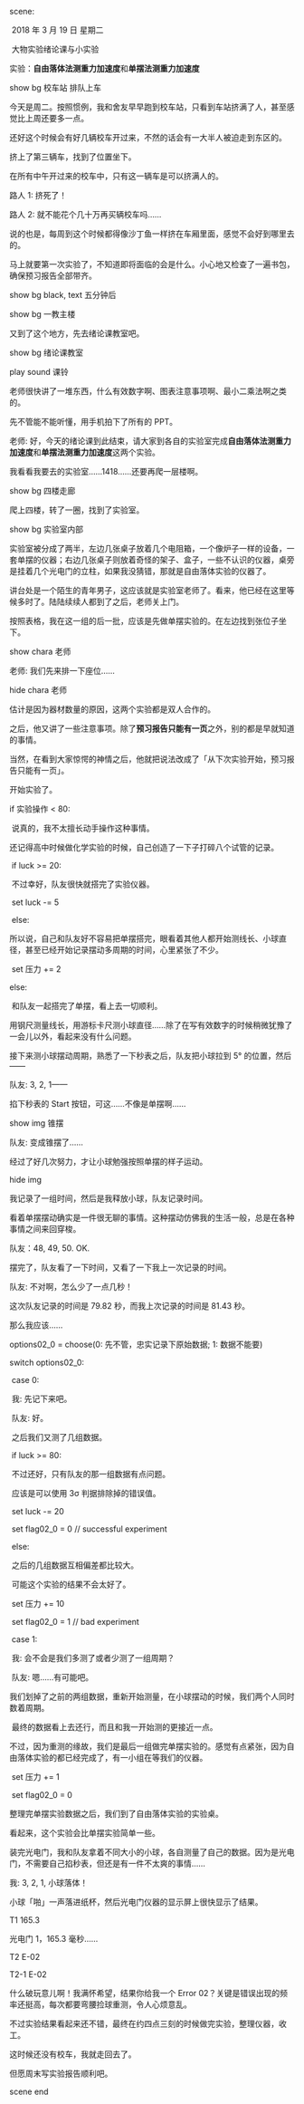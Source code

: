 scene:

​	2018 年 3 月 19 日 星期二

​	大物实验绪论课与小实验

​	实验：**自由落体法测重力加速度**和**单摆法测重力加速度**

show bg 校车站 排队上车

今天是周二。按照惯例，我和舍友早早跑到校车站，只看到车站挤满了人，甚至感觉比上周还要多一点。

还好这个时候会有好几辆校车开过来，不然的话会有一大半人被迫走到东区的。

挤上了第三辆车，找到了位置坐下。

在所有中午开过来的校车中，只有这一辆车是可以挤满人的。

路人 1: 挤死了！

路人 2: 就不能花个几十万再买辆校车吗……

说的也是，每周到这个时候都得像沙丁鱼一样挤在车厢里面，感觉不会好到哪里去的。

马上就要第一次实验了，不知道即将面临的会是什么。小心地又检查了一遍书包，确保预习报告全部带齐。

show bg black, text 五分钟后

show bg 一教主楼

又到了这个地方，先去绪论课教室吧。

show bg 绪论课教室

play sound 课铃

老师很快讲了一堆东西，什么有效数字啊、图表注意事项啊、最小二乘法啊之类的。

先不管能不能听懂，用手机拍下了所有的 PPT。

老师: 好，今天的绪论课到此结束，请大家到各自的实验室完成**自由落体法测重力加速度**和**单摆法测重力加速度**这两个实验。

我看看我要去的实验室……1418……还要再爬一层楼啊。

show bg 四楼走廊

爬上四楼，转了一圈，找到了实验室。

show bg 实验室内部

实验室被分成了两半，左边几张桌子放着几个电阻箱，一个像炉子一样的设备，一套单摆的仪器；右边几张桌子则放着奇怪的架子、盒子，一些不认识的仪器，桌旁是挂着几个光电门的立柱，如果我没猜错，那就是自由落体实验的仪器了。

讲台处是一个陌生的青年男子，这应该就是实验室老师了。看来，他已经在这里等候多时了。陆陆续续人都到了之后，老师关上门。

按照表格，我在这一组的后一批，应该是先做单摆实验的。在左边找到张位子坐下。

show chara 老师

老师: 我们先来排一下座位……

hide chara 老师

估计是因为器材数量的原因，这两个实验都是双人合作的。

之后，他又讲了一些注意事项。除了**预习报告只能有一页**之外，别的都是早就知道的事情。

当然，在看到大家惊愕的神情之后，他就把说法改成了「从下次实验开始，预习报告只能有一页」。

开始实验了。

if 实验操作 < 80:

​	说真的，我不太擅长动手操作这种事情。

​	还记得高中时候做化学实验的时候，自己创造了一下子打碎八个试管的记录。

​	if luck >= 20:

​		不过幸好，队友很快就搭完了实验仪器。

​		set luck -= 5

​	else:

​		所以说，自己和队友好不容易把单摆搭完，眼看着其他人都开始测线长、小球直径，甚至已经开始记录摆动多周期的时间，心里紧张了不少。

​		set 压力 += 2

else:

​	和队友一起搭完了单摆，看上去一切顺利。

用钢尺测量线长，用游标卡尺测小球直径……除了在写有效数字的时候稍微犹豫了一会儿以外，看起来没有什么问题。

接下来测小球摆动周期，熟悉了一下秒表之后，队友把小球拉到 5° 的位置，然后——

队友: 3, 2, 1——

掐下秒表的 Start 按钮，可这……不像是单摆啊……

show img 锥摆

队友: 变成锥摆了……

经过了好几次努力，才让小球勉强按照单摆的样子运动。

hide img

我记录了一组时间，然后是我释放小球，队友记录时间。

看着单摆摆动确实是一件很无聊的事情。这种摆动仿佛我的生活一般，总是在各种事情之间来回穿梭。

队友：48, 49, 50. OK.

摆完了，队友看了一下时间，又看了一下我上一次记录的时间。

队友: 不对啊，怎么少了一点几秒！

这次队友记录的时间是 79.82 秒，而我上次记录的时间是 81.43 秒。

那么我应该……

options02_0 = choose(0: 先不管，忠实记录下原始数据; 1: 数据不能要)

switch options02_0:

​	case 0:

​		我: 先记下来吧。

​		队友: 好。

​		之后我们又测了几组数据。

​		if luck >= 80:

​			不过还好，只有队友的那一组数据有点问题。

​			应该是可以使用 3σ 判据排除掉的错误值。

​			set luck -= 20

​			set flag02_0 = 0 // successful experiment

​		else:

​			之后的几组数据互相偏差都比较大。

​			可能这个实验的结果不会太好了。

​			set 压力 += 10

​			set flag02_0 = 1 // bad experiment

​	case 1:

​		我: 会不会是我们多测了或者少测了一组周期？

​		队友: 嗯……有可能吧。

​		我们划掉了之前的两组数据，重新开始测量，在小球摆动的时候，我们两个人同时数着周期。

​		最终的数据看上去还行，而且和我一开始测的更接近一点。

​		不过，因为重测的缘故，我们是最后一组做完单摆实验的。感觉有点紧张，因为自由落体实验的都已经完成了，有一小组在等我们的仪器。

​		set 压力 += 1

​		set flag02_0 = 0

整理完单摆实验数据之后，我们到了自由落体实验的实验桌。

看起来，这个实验会比单摆实验简单一些。

装完光电门，我和队友拿着不同大小的小球，各自测量了自己的数据。因为是光电门，不需要自己掐秒表，但还是有一件不太爽的事情……

我: 3, 2, 1, 小球落体！

小球「啪」一声落进纸杯，然后光电门仪器的显示屏上很快显示了结果。

T1 165.3

光电门 1，165.3 毫秒……

T2 E-02

T2-1 E-02

什么破玩意儿啊！我满怀希望，结果你给我一个 Error 02？关键是错误出现的频率还挺高，每次都要弯腰捡球重测，令人心烦意乱。

不过实验结果看起来还不错，最终在约四点三刻的时候做完实验，整理仪器，收工。

这时候还没有校车，我就走回去了。

但愿周末写实验报告顺利吧。

scene end